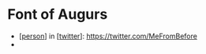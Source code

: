 # Font of Augurs
- [[person]] in [[twitter]]: https://twitter.com/MeFromBefore
- 

[//begin]: # "Autogenerated link references for markdown compatibility"
[person]: person.md "Person"
[twitter]: twitter.md "Twitter"
[//end]: # "Autogenerated link references"
